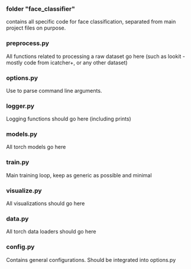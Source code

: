 ### folder "face_classifier"
contains all specific code for face classification, separated from main project files on purpose.
### preprocess.py
All functions related to processing a raw dataset go here (such as lookit - mostly code from icatcher+, or any other dataset)
### options.py
Use to parse command line arguments. 
### logger.py
Logging functions should go here (including prints)
### models.py
All torch models go here
### train.py
Main training loop, keep as generic as possible and minimal
### visualize.py
All visualizations should go here
### data.py
All torch data loaders should go here
### config.py
Contains general configurations. Should be integrated into options.py
